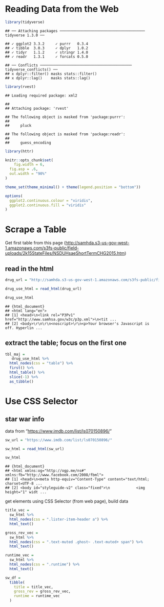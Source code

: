 Reading Data from the Web
================

``` r
library(tidyverse)
```

    ## ── Attaching packages ─────────────────────────────────────── tidyverse 1.3.0 ──

    ## ✓ ggplot2 3.3.2     ✓ purrr   0.3.4
    ## ✓ tibble  3.0.3     ✓ dplyr   1.0.2
    ## ✓ tidyr   1.1.2     ✓ stringr 1.4.0
    ## ✓ readr   1.3.1     ✓ forcats 0.5.0

    ## ── Conflicts ────────────────────────────────────────── tidyverse_conflicts() ──
    ## x dplyr::filter() masks stats::filter()
    ## x dplyr::lag()    masks stats::lag()

``` r
library(rvest)
```

    ## Loading required package: xml2

    ## 
    ## Attaching package: 'rvest'

    ## The following object is masked from 'package:purrr':
    ## 
    ##     pluck

    ## The following object is masked from 'package:readr':
    ## 
    ##     guess_encoding

``` r
library(httr)

knitr::opts_chunk$set(
    fig.width = 6, 
  fig.asp = .6,
  out.width = "90%"
)

theme_set(theme_minimal() + theme(legend.position = "bottom"))

options(
  ggplot2.continuous.colour = "viridis",
  ggplot2.continuous.fill = "viridis"
)
```

# Scrape a Table

Get first table from this page
(<http://samhda.s3-us-gov-west-1.amazonaws.com/s3fs-public/field-uploads/2k15StateFiles/NSDUHsaeShortTermCHG2015.htm>)

## read in the html

``` r
drug_url = "http://samhda.s3-us-gov-west-1.amazonaws.com/s3fs-public/field-uploads/2k15StateFiles/NSDUHsaeShortTermCHG2015.htm"

drug_use_html = read_html(drug_url) 

drug_use_html
```

    ## {html_document}
    ## <html lang="en">
    ## [1] <head>\n<link rel="P3Pv1" href="http://www.samhsa.gov/w3c/p3p.xml">\n<tit ...
    ## [2] <body>\r\n\r\n<noscript>\r\n<p>Your browser's Javascript is off. Hyperlin ...

## extract the table; focus on the first one

``` r
tbl_maj = 
   drug_use_html %>% 
  html_nodes(css = "table") %>% 
  first() %>% 
  html_table() %>% 
  slice(-1) %>% 
  as_tibble()
```

# Use CSS Selector

## star war info

data from “<https://www.imdb.com/list/ls070150896/>”

``` r
sw_url = "https://www.imdb.com/list/ls070150896/"

sw_html = read_html(sw_url)

sw_html
```

    ## {html_document}
    ## <html xmlns:og="http://ogp.me/ns#" xmlns:fb="http://www.facebook.com/2008/fbml">
    ## [1] <head>\n<meta http-equiv="Content-Type" content="text/html; charset=UTF-8 ...
    ## [2] <body id="styleguide-v2" class="fixed">\n            <img height="1" widt ...

get elements using CSS Selector (from web page), build data

``` r
title_vec = 
  sw_html %>% 
  html_nodes(css = ".lister-item-header a") %>% 
  html_text()

gross_rev_vec = 
  sw_html %>% 
  html_nodes(css = ".text-muted .ghost~ .text-muted+ span") %>% 
  html_text()

runtime_vec = 
  sw_html %>% 
  html_nodes(css = ".runtime") %>% 
  html_text()

sw_df = 
  tibble(
    title = title_vec,
    gross_rev = gross_rev_vec,
    runtime = runtime_vec
  )
```
